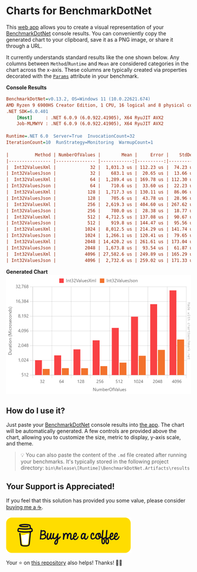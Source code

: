 # Charts for BenchmarkDotNet

This [web app][ChartsForBenchmarkDotNet] allows you to create a visual representation of your [BenchmarkDotNet] console results. You can conveniently copy the generated chart to your clipboard, save it as a PNG image, or share it through a URL.

It currently understands standard results like the one shown below. Any columns between `Method`/`Runtime` and `Mean` are considered categories in the chart across the x-axis. These columns are typically created via properties decorated with the [`Params`](https://benchmarkdotnet.org/articles/features/parameterization.html) attribute in your benchmark.

**Console Results**
```ini
BenchmarkDotNet=v0.13.2, OS=Windows 11 (10.0.22621.674)
AMD Ryzen 9 6900HS Creator Edition, 1 CPU, 16 logical and 8 physical cores
.NET SDK=6.0.401
    [Host]     : .NET 6.0.9 (6.0.922.41905), X64 RyuJIT AVX2
    Job-MLMWYV : .NET 6.0.9 (6.0.922.41905), X64 RyuJIT AVX2

Runtime=.NET 6.0  Server=True  InvocationCount=32
IterationCount=10  RunStrategy=Monitoring  WarmupCount=1

|          Method | NumberOfValues |        Mean |     Error |    StdDev |
|---------------- |--------------- |------------:|----------:|----------:|
|  Int32ValuesXml |             32 |  1,031.3 us | 112.23 us |  74.23 us |
| Int32ValuesJson |             32 |    683.1 us |  20.65 us |  13.66 us |
|  Int32ValuesXml |             64 |  1,289.4 us | 169.78 us | 112.30 us |
| Int32ValuesJson |             64 |    710.6 us |  33.60 us |  22.23 us |
|  Int32ValuesXml |            128 |  1,717.3 us | 130.11 us |  86.06 us |
| Int32ValuesJson |            128 |    705.6 us |  43.78 us |  28.96 us |
|  Int32ValuesXml |            256 |  2,619.3 us | 404.60 us | 267.62 us |
| Int32ValuesJson |            256 |    780.0 us |  28.38 us |  18.77 us |
|  Int32ValuesXml |            512 |  4,712.5 us | 137.08 us |  90.67 us |
| Int32ValuesJson |            512 |    919.8 us | 144.47 us |  95.56 us |
|  Int32ValuesXml |           1024 |  8,012.5 us | 214.29 us | 141.74 us |
| Int32ValuesJson |           1024 |  1,266.1 us | 120.41 us |  79.65 us |
|  Int32ValuesXml |           2048 | 14,420.2 us | 261.61 us | 173.04 us |
| Int32ValuesJson |           2048 |  1,673.8 us |  93.54 us |  61.87 us |
|  Int32ValuesXml |           4096 | 27,582.6 us | 249.89 us | 165.29 us |
| Int32ValuesJson |           4096 |  2,732.6 us | 259.02 us | 171.33 us |
```

**Generated Chart**
![Generated Chart](/docs/images/chart.png)

## How do I use it?
Just paste your [BenchmarkDotNet] console results into [the app][ChartsForBenchmarkDotNet]. The chart will be automatically generated. A few controls are provided above the chart, allowing you to customize the size, metric to display, y-axis scale, and theme.

> 💡 You can also paste the content of the `.md` file created after running your benchmarks. It's typically stored in the following project directory: `bin\Release\[Runtime]\BenchmarkDotNet.Artifacts\results` 

## Your Support is Appreciated!
If you feel that this solution has provided you some value, please consider [buying me a ☕][BuyMeACoffee].

[![Buy me a coffee][BuyMeACoffeeButton]][BuyMeACoffee]

Your ⭐ on [this repository][Repository] also helps! Thanks! 🖖🙂


[ChartsForBenchmarkDotNet]: https://chartbenchmark.net/
[BenchmarkDotNet]: https://benchmarkdotnet.org/
[Repository]: https://github.com/yv989c/ChartsForBenchmarkDotNet
[BuyMeACoffee]: https://www.buymeacoffee.com/yv989c
[BuyMeACoffeeButton]: /docs/images/bmc-48.svg

